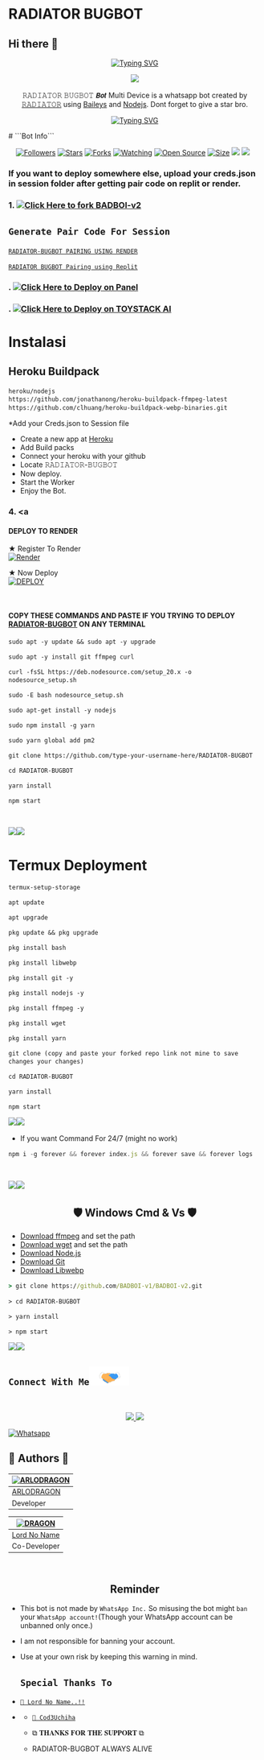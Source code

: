 # RADIATOR BUGBOT 
   ## Hi there 👋

<p align="center">
  <a href="https://git.io/typing-svg"><img src="https://readme-typing-svg.demolab.com?font=EB+Garamond&weight=800&size=28&duration=4000&pause=1000&random=false&width=435&lines=+_____𝚁𝙰𝙳𝙸𝙰𝚃𝙾𝚁+𝙱𝚄𝙶𝙱𝙾𝚃_____;WHATSAPP+CRASH+x+BUG+BOT;DEVELOPED+BY+𝙰𝚁𝙻𝙾+𝙳𝚁𝙰𝙶𝙾𝙽;FORK+AND+STAR MY REPO." alt="Typing SVG" /></a>
<p align="center">
<img src="https://telegra.ph/file/cc872e19bc191d8fea29c.mp4" />
</p>

<p align="center">
𝚁𝙰𝙳𝙸𝙰𝚃𝙾𝚁 𝙱𝚄𝙶𝙱𝙾𝚃 𝘽𝙤𝙩 Multi Device is a whatsapp bot created by <a href="https://github.com/BADBOI-v1" target="_blank">𝚁𝙰𝙳𝙸𝙰𝚃𝙾𝚁</a> using <a href="https://github.com/adiwajshing/Baileys" target="_blank">Baileys</a> and <a href="https://github.com/nodejs" target="_blank">Nodejs</a>. Dont forget to give a star bro.
</p>
<p align="center">
  <a href="https://git.io/typing-svg"><img src="https://readme-typing-svg.demolab.com?font=EB+Garamond&weight=800&size=28&duration=4000&pause=1000&random=false&width=435&lines=+_____𝚁𝙰𝙳𝙸𝙰𝚃𝙾𝚁+𝙱𝚄𝙶𝙱𝙾𝚃_____;WHATSAPP+CRASH+x+BUG+BOT;DEVELOPED+BY+𝙰𝚁𝙻𝙾+𝙳𝚁𝙰𝙶𝙾𝙽;REALESE+DATE+12%2F8%2F2024." alt="Typing SVG" /></a>
</p>
# ```Bot Info```
<p align="center">
<a href="https://github.com/RADIATOR-BUGBOT/followers"><img title="Followers" src="https://img.shields.io/github/followers/RADIATOR-BUGBOT?color=red&style=flat-square"></a>
<a href="https://github.com/RADIATOR-BUGBOT/RADIATOR-BUGBOT/stargazers/"><img title="Stars" src="https://img.shields.io/github/stars/RADIATOR-BUGBOT/RADIATOR-BUGBOT?color=blue&style=flat-square"></a>
<a href="https://github.com/Radiator-v1/radiator-v2/network/members"><img title="Forks" src="https://img.shields.io/github/forks/radiator-v1/radiator-v2?color=red&style=flat-square"></a>
<a href="https://github.com/Radiator-v1/Radiator-v2/watchers"><img title="Watching" src="https://img.shields.io/github/watchers/Radiator-v1/Radiator-v2?label=Watchers&color=blue&style=flat-square"></a>
<a href="https://github.com/radiator-v1/radiator-v2"><img title="Open Source" src="https://img.shields.io/badge/Author-ARLODRAGON%20Bot%20Inc.-red?v=103"></a>
<a href="https://github.com/ARLODRAGON-v1/ARLODRAGON-v2/"><img title="Size" src="https://img.shields.io/github/repo-size/RADIATOR-v1/RADIATOR-v2?style=flat-square&color=green"></a>
<a href="https://hits.seeyoufarm.com"><img src="https://hits.seeyoufarm.com/api/count/incr/badge.svg?url=https%3A%2F%2Fgithub.com%2RADIATOR-v1%2FBLACK RADIATOR-v1BUG&count_bg=%2379C83D&title_bg=%23555555&icon=probot.svg&icon_color=%2300FF6D&title=hits&edge_flat=false"/></a>
<a href="https://github.com/RADIATOR-v1/RADIATOR-v2/graphs/commit-activity"><img height="20" src="https://img.shields.io/badge/Maintained%3F-yes-green.svg"></a>&nbsp;&nbsp;


### If you want to deploy somewhere else, upload your creds.json in session folder after getting pair code on replit or render. 

### 1. <a href="https://github.com/Arlo-dragony/RADIATOR-BUGBOT/fork"><img src="https://img.shields.io/badge/FORK-blue" alt="Click Here to fork BADBOI-v2" width="70"></a>
## `Generate Pair Code For Session`
 
[`RADIATOR-BUGBOT PAIRING USING RENDER`](https://radiator-codes-caf19f48b507.herokuapp.com/pair)

[`𝚁𝙰𝙳𝙸𝙰𝚃𝙾𝚁 𝙱𝚄𝙶𝙱𝙾𝚃 Pairing using Replit`](https://radiator-codes-caf19f48b507.herokuapp.com/pair)


### . <a href="https://pylexnodes.net"><img src="https://img.shields.io/badge/DEPLOY ON PANEL-black" alt="Click Here to Deploy on Panel" width="120"></a>

### . <a href="https://dashboard.toystack.ai/login"><img src="https://img.shields.io/badge/DEPLOY ON TOYSTACK AI -black" alt="Click Here to Deploy on TOYSTACK AI" width="120"></a>

# Instalasi
## Heroku Buildpack
```bash
heroku/nodejs
https://github.com/jonathanong/heroku-buildpack-ffmpeg-latest
https://github.com/clhuang/heroku-buildpack-webp-binaries.git
```
*Add your Creds.json to Session file
* Create a new app at [Heroku](https://id.heroku.com/login)
* Add Build packs
* Connect your heroku with your github
* Locate 𝚁𝙰𝙳𝙸𝙰𝚃𝙾𝚁-𝙱𝚄𝙶𝙱𝙾𝚃
* Now deploy.
* Start the Worker
* Enjoy the Bot.
  
### 4. <a 
#### DEPLOY TO RENDER

 ★ Register To Render 
    <br>
<a href='https://dashboard.render.com/register' target="_blank"><img alt='Render' src='https://img.shields.io/badge/CREATE-h?color=black&style=for-the-badge&logo=render' width="96.35" height="28"/></a></p>

★ Now Deploy
    <br>
<a href='https://dashboard.render.com/select-repo?type=web' target="_blank"><img alt='DEPLOY' src='https://img.shields.io/badge/DEPLOY -h?color=black&style=for-the-badge&logo=render' width="96.35" height="28"/></a></p>

</br>

#### COPY THESE COMMANDS AND PASTE IF YOU TRYING TO DEPLOY [RADIATOR-BUGBOT]() ON ANY TERMINAL
```
sudo apt -y update && sudo apt -y upgrade
```
```
sudo apt -y install git ffmpeg curl
```
```
curl -fsSL https://deb.nodesource.com/setup_20.x -o nodesource_setup.sh
```
```
sudo -E bash nodesource_setup.sh
```
```
sudo apt-get install -y nodejs
```
```
sudo npm install -g yarn
```
```
sudo yarn global add pm2
```
```
git clone https://github.com/type-your-username-here/RADIATOR-BUGBOT 
```
```
cd RADIATOR-BUGBOT 
```
```
yarn install
```
```
npm start
```
 


</br>
 

<a><img src='https://i.imgur.com/LyHic3i.gif'/></a><a><img src='https://i.imgur.com/LyHic3i.gif'/></a>
# Termux Deployment
```
termux-setup-storage
```
```
apt update
```
```
apt upgrade
```
```
pkg update && pkg upgrade
```
```
pkg install bash
```
```
pkg install libwebp
```
```
pkg install git -y
```
```
pkg install nodejs -y
```
```
pkg install ffmpeg -y 
```
```
pkg install wget
```
```
pkg install yarn
```
```
git clone (copy and paste your forked repo link not mine to save changes your changes) 
```
```
cd RADIATOR-BUGBOT 
```
```
yarn install
```
```
npm start
```
<a><img src='https://i.imgur.com/LyHic3i.gif'/></a><a><img src='https://i.imgur.com/LyHic3i.gif'/></a>
- If you want Command For 24/7 (might no work) 
```js
npm i -g forever && forever index.js && forever save && forever logs
```
<br>

<a><img src='https://i.imgur.com/LyHic3i.gif'/></a><a><img src='https://i.imgur.com/LyHic3i.gif'/></a>
<br>
<h2 align="center"> 🛡️ Windows Cmd & Vs 🛡️ </h2>

- [Download ffmpeg](https://ffmpeg.org/download.html#build-windows) and set the path
- [Download wget](https://eternallybored.org/misc/wget/releases/) and set the path
- [Download Node.js](https://nodejs.org/en/download/)
- [Download Git](https://git-scm.com/downloads)
- [Download Libwebp](https://developers.google.com/speed/webp/download)

```cmd
> git clone https://github.com/BADBOI-v1/BADBOI-v2.git
```
```
> cd RADIATOR-BUGBOT 
```
```
> yarn install
```
```
> npm start
```
<a><img src='https://i.imgur.com/LyHic3i.gif'/></a><a><img src='https://i.imgur.com/LyHic3i.gif'/></a>

## ```Connect With Me```<img src="https://github.com/0xAbdulKhalid/0xAbdulKhalid/raw/main/assets/mdImages/handshake.gif" width ="80"></h1> 
 <br> 
<p align="center">
<a href="https://wa.me/254746764468"><img src="https://img.shields.io/badge/Contact DRAGON-25D366?style=for-the-badge&logo=whatsapp&logoColor=white" />
<a href="https://whatsapp.com/channel/0029VaNPPwR30LKQk437x51Q"><img src="https://img.shields.io/badge/Join Official Channel-25D366?style=for-the-badge&logo=whatsapp&logoColor=white" />
   
<a href='https://chat.whatsapp.com/LYOPu85NAVv4ymxOxCxRQY' target="_blank"><img alt='Whatsapp' src='https://img.shields.io/badge/OFFICIAL-GC-h?color=black&style=for-the-badge&logo=whatsapp' width="96.35" height="28"/></a></p>

## 🎯 Authors 🎯
  <div align="center">
  
| [![ARLODRAGON](https://github.com/Arlo-dragony/RADIATOR-BUGBOT.png?size=150)](https://github.com/BADBOI-v1) |
|----|
| [ ARLODRAGON](https://github.com/Arlo-dragony/RADIATOR-BUGBOT) |
|  Developer |

  </div>
  <div align="center">
  
| [![DRAGON](https://github.com/Arlo-dragony/RADIATOR-BUGBOT.png?size=150)](https://github.com/Arlo-dragony/RADIATOR-BUGBOT) |
|----|
| [  Lord No Name](https://github.com/Arlo-dragony/RADIATOR-BUGBOT) |
|  Co-Developer |

  </div>
   
  </br> 

<h2 align="center">  Reminder
</h2>
   
- This bot is not made by `WhatsApp Inc.` So misusing the bot might `ban` your `WhatsApp account!`(Though your WhatsApp account can be unbanned only once.)
- I am not responsible for banning your account.
- Use at your own risk by keeping this warning in mind.
 
  
  
   ## `Special Thanks To`

* [`📕 Lord No Name..!!`](https://github.com/Arlo-dragony/RADIATOR-BUGBOT)
* * [`📕 Cod3Uchiha`](https://github.com/Cod3Uchiha)
 
  * ⧉ 𝐓𝐇𝐀𝐍𝐊𝐒 𝐅𝐎𝐑 𝐓𝐇𝐄 𝐒𝐔𝐏𝐏𝐎𝐑𝐓 ⧉
  * RADIATOR-BUGBOT ALWAYS ALIVE 
